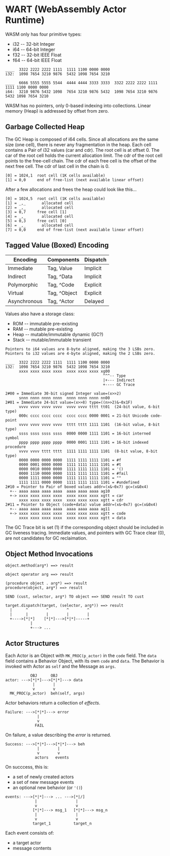 # WART (WebAssembly Actor Runtime)

WASM only has four primitive types:
  * i32 -- 32-bit Integer
  * i64 -- 64-bit Integer
  * f32 -- 32-bit IEEE Float
  * f64 -- 64-bit IEEE Float

```
____  3322 2222 2222 1111  1111 1100 0000 0000
i32:  1098 7654 3210 9876  5432 1098 7654 3210

____  6666 5555 5555 5544  4444 4444 3333 3333  3322 2222 2222 1111  1111 1100 0000 0000
i64:  3210 9876 5432 1098  7654 3210 9876 5432  1098 7654 3210 9876  5432 1098 7654 3210
```

WASM has no pointers, only 0-based indexing into collections.
Linear memory (Heap) is addressed by offset from zero.

## Garbage Collected Heap

The GC Heap is composed of i64 cells.
Since all allocations are the same size (one cell),
there is never any fragmentation in the heap.
Each cell contains a Pair of i32 values (car and cdr).
The root cell is at offset 0.
The car of the root cell holds the current allocation limit.
The cdr of the root cell points to the free-cell chain.
The cdr of each free cell is the offset of the next free cell.
The cdr of last cell in the chain is 0.

```
[0] = 1024,1  root cell (1K cells available)
[1] = 0,0     end of free-list (next available linear offset)
```

After a few allocations and frees the heap could look like this...

```
[0] = 1024,5  root cell (1K cells available)
[1] = _,_       allocated cell
[2] = _,_       allocated cell
[3] = 0,7     free cell [1]
[4] = _,_       allocated cell
[5] = 0,3     free cell [0]
[6] = _,_       allocated cell
[7] = 0,0     end of free-list (next available linear offset)
```

## Tagged Value (Boxed) Encoding

Encoding     | Components    | Dispatch
-------------|---------------|----------
Immediate    | Tag, Value    | Implicit
Indirect     | Tag, ^Data    | Implicit
Polymorphic  | Tag, ^Code    | Explicit
Virtual      | Tag, ^Object  | Explicit
Asynchronous | Tag, ^Actor   | Delayed

Values also have a storage class:
  * ROM   -- immutable pre-existing
  * RAM   -- mutable pre-existing
  * Heap  -- mutable/immutable dynamic (GC?)
  * Stack -- mutable/immutable transient

```
Pointers to i64 values are 8-byte aligned, making the 3 LSBs zero.
Pointers to i32 values are 4-byte aligned, making the 2 LSBs zero.

____  3322 2222 2222 1111  1111 1100 0000 0000
i32:  1098 7654 3210 9876  5432 1098 7654 3210
      xxxx xxxx xxxx xxxx  xxxx xxxx xxxx xg00
                                           ^^^-- Type
                                           |+--- Indirect
                                           +---- GC Trace

2#00 = Immediate 30-bit signed Integer value=(x>>2)
      snnn nnnn nnnn nnnn  nnnn nnnn nnnn nn00
2#01 = Immediate 24-bit value=(x>>8) type=((n>>2)&~0x1F)
      vvvv vvvv vvvv vvvv  vvvv vvvv tttt tt01  (24-bit value, 6-bit type)
      000c cccc cccc cccc  cccc cccc 0000 0001 = 21-bit Unicode code-point
      vvvv vvvv vvvv vvvv  tttt tttt 1111 1101  (16-bit value, 8-bit type)
      ssss ssss ssss ssss  0000 0000 1111 1101 = 16-bit interned symbol
      pppp pppp pppp pppp  0000 0001 1111 1101 = 16-bit indexed procedure
      vvvv vvvv tttt tttt  1111 1111 1111 1101  (8-bit value, 8-bit type)
      0000 0000 0000 0000  1111 1111 1111 1101 = #f
      0000 0001 0000 0000  1111 1111 1111 1101 = #t
      0000 0010 0000 0000  1111 1111 1111 1101 = '()
      0000 1110 0000 0000  1111 1111 1111 1101 = #fail
      0000 1111 0000 0000  1111 1111 1111 1101 = ""
      1111 1111 0000 0000  1111 1111 1111 1101 = #undefined
2#10 = Pointer to Pair of boxed values addr=(x&~0x7) gc=(x&0x4)
  +-- aaaa aaaa aaaa aaaa  aaaa aaaa aaaa ag10
  +-> xxxx xxxx xxxx xxxx  xxxx xxxx xxxx xgtt = car
      xxxx xxxx xxxx xxxx  xxxx xxxx xxxx xgtt = cdr
2#11 = Pointer to Object (code+data) value addr=(x&~0x7) gc=(x&0x4)
  +-- aaaa aaaa aaaa aaaa  aaaa aaaa aaaa ag11
  +-> xxxx xxxx xxxx xxxx  xxxx xxxx xxxx xgtt = code
      xxxx xxxx xxxx xxxx  xxxx xxxx xxxx xgtt = data
```

The GC Trace bit is set (1) if the corresponding object
should be included in GC liveness tracing.
Immediate values, and pointers with GC Trace clear (0),
are not candidates for GC reclaimation.

## Object Method Invocations

```
object.method(arg*) ==> result
```

```
object operator arg ==> result
```

```
(procedure object . arg*) ==> result
procedure(object, arg*) ==> result
```

```
SEND (cust, selector, arg*) TO object ==> SEND result TO cust
```

```
target.dispatch(target, (selector, arg*)) ==> result
  |      ^        ^        ^        ^
  |      |        |        |        |
  +---->[*|*]    [*|*]--->[*|*]-----+
           |
           +---> ...
```

## Actor Structures

Each Actor is an Object with `MK_PROC(p_actor)` in the `code` field.
The `data` field contains a Behavior Object, with its own `code` and `data`.
The Behavior is invoked with Actor as `self` and the Message as `args`.

```
           OBJ      OBJ
actor: --->[*|*]--->[*|*]---> data
            |        |
            v        v
  MK_PROC(p_actor)  beh(self, args)
```

Actor behaviors return a collection of _effects_.

```
Failure: --->[*|*]---> error
              |
              v
             FAIL
```

On failure, a value describing the _error_ is returned.

```
Success: --->[*|*]--->[*|*]---> beh
              |        |
              v        v
             actors   events
```

On succcess, this is:
  * a set of newly created actors
  * a set of new message events
  * an optional new behavior (or `'()`)

```
events: --->[*|*]---> ... --->[*|/]
             |                 |
             v                 v
            [*|*]---> msg_1   [*|*]---> msg_n
             |                 |
             v                 v
            target_1          target_n
```

Each event consists of:
  * a target actor
  * message contents
